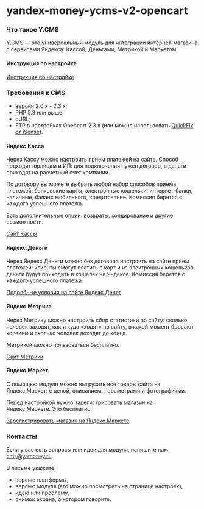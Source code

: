 # yandex-money-ycms-v2-opencart

### Что такое Y.CMS
Y.CMS — это универсальный модуль для интеграции интернет-магазина с сервисами Яндекса: Кассой, Деньгами, Метрикой и Маркетом.

#### Инструкция по настройке

[Инструкция по настройке](https://kassa.yandex.ru/manuals/y.cms_opencart2.html)

### Требования к CMS
* версия 2.0.х - 2.3.x;
* PHP 5.3 или выше;
* cURL;
* FTP в настройках Opencart 2.3.x (или можно использовать [QuickFix от iSense](https://www.opencart.com/index.php?route=marketplace/extension/info&member_token=B9Ikn7L8B41h1OwoZkRSNsuMEckpCHfs&extension_id=18892)).

#### Яндекс.Касса
Через Кассу можно настроить прием платежей на сайте. Способ подходит юрлицам и ИП: для подключения нужен договор, а деньги приходят на расчетный счет компании.

По договору вы можете выбрать любой набор способов приема платежей: банковские карты, электронные кошельки, интернет-банки, наличные, баланс мобильного, кредитование. Комиссия берется с каждого успешного платежа.

Есть дополнительные опции: возвраты, холдирование и другие возможности.

[Сайт Кассы](https://kassa.yandex.ru/)

#### Яндекс.Деньги

Через Яндекс.Деньги можно без договора настроить на сайте прием платежей: клиенты смогут платить с карт и из электронных кошельков, деньги будут приходить в кошелек на Яндексе. Комиссия берется с каждого успешного платежа.

[Подробные условия на сайте Яндекс.Денег](https://money.yandex.ru/quickpay/)

#### Яндекс.Метрика

Через Метрику можно настроить сбор статистики по сайту: сколько человек заходят, как и куда «ходят» по сайту, в какой момент бросают корзины и сколько человек доходят до конца.

Метрикой можно пользоваться бесплатно.

[Сайт Метрики](https://metrika.yandex.ru/)

#### Яндекс.Маркет

С помощью модуля можно выгрузить все товары сайта на Яндекс.Маркет: с ценой, описанием, параметрами и фотографиями.

Перед настройкой нужно зарегистрировать магазин на Яндекс.Маркете. Это бесплатно.

[Зарегистрировать магазин на Яндекс.Маркете](https://partner.market.yandex.ru/)

### Контакты

Если у вас есть вопросы или идеи для модуля, напишите нам: cms@yamoney.ru

В письме укажите:
* версию платформы,
* версию модуля (его можно посмотреть на странице настроек),
* идею или проблему,
* снимок экрана, о котором говорите.
